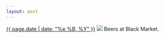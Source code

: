 ```yaml
---
layout: post
---
```


<p>
  <time><a href="/407">{{ page.date | date: "%e %B, %Y" }}</a></time>
  <a href="/407"><img src="{{ site.assets_url }}/407.jpg"/></a>
  <span>Beers at Black Market.</span>
</p>
